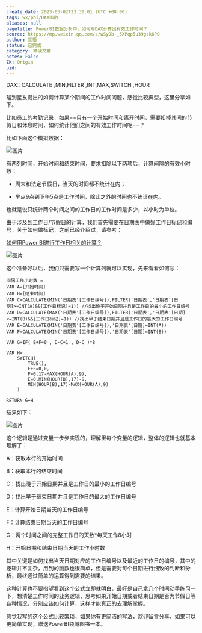 ```yaml
---
create_date: 2023-03-02T23:30:01 (UTC +08:00)
tags: wx/pbi/DAX函数 
aliases: null
pagetitle: PowerBI数据分析中，如何用DAX计算出有效工作时间？
source: https://mp.weixin.qq.com/s/wSyDb-_5XPqp5u39gzk6PQ
author: 采悟
status: 已完成 
category: 精读文章
notes: False
ZK: Origin
uid: 
---
```


DAX:: CALCULATE ,MIN,FILTER ,INT,MAX,SWITCH ,HOUR

碰到星友提出的如何计算某个期间的工作时间问题，感觉比较典型，这里分享如下。

比如员工的考勤记录，如果==只有一个开始时间和离开时间，需要扣掉其间的节假日和休息时间，如何统计他们之间的有效工作时间呢==？  

比如下面这个模拟数据：  

![图片](https://mmbiz.qpic.cn/mmbiz_jpg/aHEbZtANQJMoLIMdlAsqhD8FJAhCgEoCVlnPjicRqWx205X7XwftiarsHohx7DpORDJTAIt6HwhD1xxicr9JGAJ1Q/640?wx_fmt=jpeg&wxfrom=5&wx_lazy=1&wx_co=1)

有两列时间，开始时间和结束时间，要求扣除以下两项后，计算间隔的有效小时数：

-   周末和法定节假日，当天的时间都不统计在内；
    
-   早点9点到下午5点是工作时间，除此之外的时间也不统计在内。
    

也就是说只统计两个时间之间的工作日的工作时间是多少，以小时为单位。  

由于涉及到工作日/节假日的计算，我们首先需要在日期表中做好工作日标记和编号，关于如何做标记，之前已经介绍过，请参考：  

[如何用Power BI进行工作日相关的计算？](http://mp.weixin.qq.com/s?__biz=MzA4MzQwMjY4MA==&mid=2484077728&idx=1&sn=5d7739914cb98e96b7abd32d402aba3e&chksm=8e13ae77b96427615638ed7351de474f87095c983d3d5c745b94ed1c0fc35a87e34ea247683d&scene=21#wechat_redirect)  

![图片](https://mmbiz.qpic.cn/mmbiz_png/aHEbZtANQJNbtiatk6CdmYgNu9SjpqPtAKbaX23icHwagk7mmSoVQcA7rJzfZgVjyeNKcic1lSFKQHBHAOOvus7Wg/640?wx_fmt=png&wxfrom=5&wx_lazy=1&wx_co=1)

这个准备好以后，我们只需要写一个计算列就可以实现，先来看看如何写：

```
间隔工作小时数 = 
VAR A=[开始时间] 
VAR B=[结束时间] 
VAR C=CALCULATE(MIN('日期表'[工作日编号]),FILTER('日期表','日期表'[日期]>=INT(A)&&[工作日标记]=1)) //找出晚于开始日期并且是工作日的最小的工作日编号
VAR D=CALCULATE(MAX('日期表'[工作日编号]),FILTER('日期表','日期表'[日期]<=INT(B)&&[工作日标记]=1)) //找出早于结束日期并且是工作日的最大的工作日编号
VAR E=CALCULATE(MIN('日期表'[工作日编号]),'日期表'[日期]=INT(A)) 
VAR F=CALCULATE(MIN('日期表'[工作日编号]),'日期表'[日期]=INT(B))

VAR G=IF( E+F=0 , D-C+1 , D-C )*8  

VAR H=                        
    SWITCH(
        TRUE(),
        E+F=0,0,
        F=0,17-MAX(HOUR(A),9),
        E=0,MIN(HOUR(B),17)-9,
        MIN(HOUR(B),17)-MAX(HOUR(A),9)
    )

RETURN G+H
```



结果如下：

![图片](https://mmbiz.qpic.cn/mmbiz_jpg/aHEbZtANQJMoLIMdlAsqhD8FJAhCgEoCUEsXEnlicb2hLDBGvJD4DANT9KfX02mEia1kTiaEot4LZ778YiakNDSR4g/640?wx_fmt=jpeg&wxfrom=5&wx_lazy=1&wx_co=1)

这个逻辑是通过变量一步步实现的，理解里每个变量的逻辑，整体的逻辑也就基本理解了：  

A：获取本行的开始时间  

B：获取本行的结束时间

C：找出晚于开始日期并且是工作日的最小的工作日编号

D：找出早于结束日期并且是工作日的最大的工作日编号

E：计算开始日期当天的工作日编号

F：计算结束日期当天的工作日编号

G：两个时间之间的完整工作日的天数\*每天工作8小时

H：开始日期和结束日期当天的工作小时数

其中关键是如何找出当天日期对应的工作日编号以及最近的工作日的编号，其中的逻辑并不复杂，用到的函数也很简单，但是需要对每个日期进行细致的判断和分析，最终通过简单的运算得到需要的结果。  

这种计算也不要指望看到这个公式立即就明白，最好是自己拿几个时间动手练习一下，想清楚工作时间的业务逻辑，思考如果开始日期或者结束日期是否为节假日等各种情况，分别应该如何计算，这样才能真正的去理解掌握。

感觉我写的这个公式比较繁琐，如果你有更简洁的写法，欢迎留言分享，如果可以更简单实现，赠送PowerBI领域图书一本。
